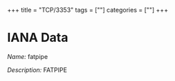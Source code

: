 +++
title = "TCP/3353"
tags = [""]
categories = [""]
+++

# IANA Data

_Name:_ fatpipe

_Description:_ FATPIPE

